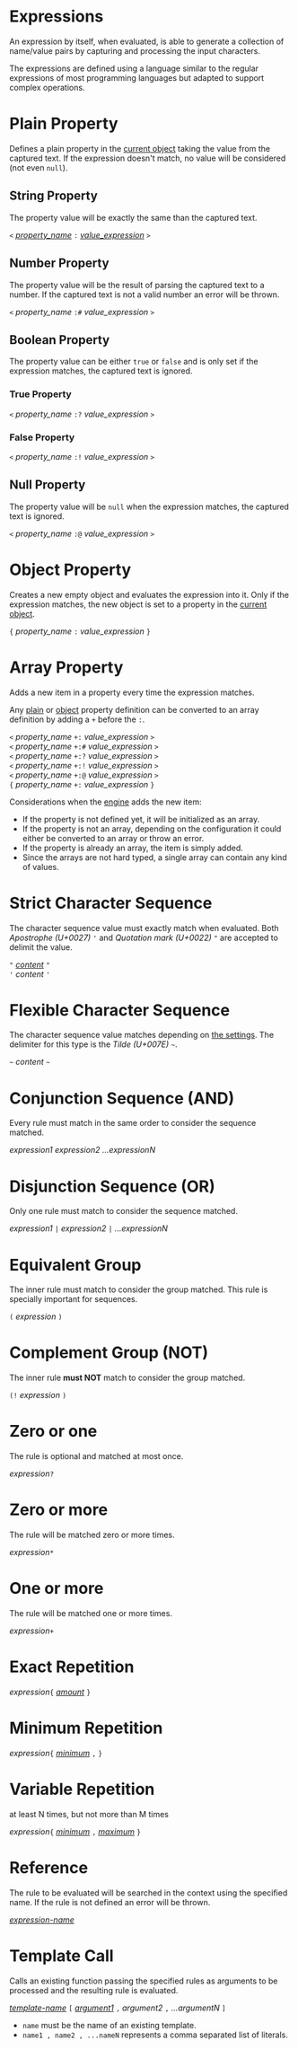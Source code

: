 # Expressions

An expression by itself, when evaluated, is able to generate a collection of name/value pairs by capturing and processing the input characters.

The expressions are defined using a language similar to the regular expressions of most programming languages but adapted to support complex operations.

# Plain Property

Defines a plain property in the [current object](ENGINE.md#current-object) taking the value from the captured text. If the expression doesn't match, no value will be considered (not even `null`).

## String Property

The property value will be exactly the same than the captured text.

`<` [*property_name*](LANGUAGE.md#name-syntax) `:` [*value_expression*](#expressions) `>`

## Number Property

The property value will be the result of parsing the captured text to a number. If the captured text is not a valid number an error will be thrown.

`<` *property_name* `:#` *value_expression* `>`

## Boolean Property

The property value can be either `true` or `false` and is only set if the expression matches, the captured text is ignored.

### True Property

`<` *property_name* `:?` *value_expression* `>`

### False Property

`<` *property_name* `:!` *value_expression* `>`

## Null Property

The property value will be `null` when the expression matches, the captured text is ignored.

`<` *property_name* `:@` *value_expression* `>`

# Object Property

Creates a new empty object and evaluates the expression into it. Only if the expression matches, the new object is set to a property in the [current object](ENGINE.md#current-object).

`{` *property_name* `:` *value_expression* `}`

# Array Property

Adds a new item in a property every time the expression matches.

Any [plain](#plain-property) or [object](#object-property) property definition can be converted to an array definition by adding a `+` before the `:`.

`<` *property_name* `+:`  *value_expression* `>` <br/>
`<` *property_name* `+:#` *value_expression* `>` <br/>
`<` *property_name* `+:?` *value_expression* `>` <br/>
`<` *property_name* `+:!` *value_expression* `>` <br/>
`<` *property_name* `+:@` *value_expression* `>` <br/>
`{` *property_name* `+:`  *value_expression* `}`

Considerations when the [engine](ENGINE.md) adds the new item:

- If the property is not defined yet, it will be initialized as an array.
- If the property is not an array, depending on the configuration it could either be converted to an array or throw an error.
- If the property is already an array, the item is simply added.
- Since the arrays are not hard typed, a single array can contain any kind of values.

# Strict Character Sequence

The character sequence value must exactly match when evaluated. Both *Apostrophe (U+0027)* `'` and *Quotation mark (U+0022)* `"` are accepted to delimit the value.

`"` [*content*](LANGUAGE.md#string-content) `"` <br/>
`'` *content* `'`

# Flexible Character Sequence

The character sequence value matches depending on [the settings](SETTINGS.md#flexible-character-sequence). The delimiter for this type is the *Tilde (U+007E)* `~`.

`~` *content* `~`

# Conjunction Sequence (AND)

Every rule must match in the same order to consider the sequence matched.

*expression1* *expression2* *...expressionN*

# Disjunction Sequence (OR)

Only one rule must match to consider the sequence matched.

*expression1* `|` *expression2* `|` *...expressionN*

# Equivalent Group

The inner rule must match to consider the group matched. This rule is specially important for sequences.

`(` *expression* `)`

# Complement Group (NOT)

The inner rule **must NOT** match to consider the group matched.

`(!` *expression* `)`

# Zero or one

The rule is optional and matched at most once.

*expression*`?`

# Zero or more

The rule will be matched zero or more times.

*expression*`*`

# One or more

The rule will be matched one or more times.

*expression*`+`

# Exact Repetition

*expression*`{` [*amount*](LANGUAGE.md#integers) `}`

# Minimum Repetition

*expression*`{` [*minimum*](LANGUAGE.md#integers) `,` `}`

# Variable Repetition

at least N times, but not more than M times

*expression*`{` [*minimum*](LANGUAGE.md#integers) `,` [*maximum*](LANGUAGE.md#integers) `}`

# Reference

The rule to be evaluated will be searched in the context using the specified name. If the rule is not defined an error will be thrown.

[*expression-name*](LANGUAGE.md#name-syntax)

# Template Call

Calls an existing function passing the specified rules as arguments to be processed and the resulting rule is evaluated.

[*template-name*](LANGUAGE.md#name-syntax) `[` [*argument1*](LANGUAGE.md#name-syntax) `,` *argument2* `,` *...argumentN* `]`

- `name` must be the name of an existing template.
- `name1 , name2 , ...nameN` represents a comma separated list of literals.
